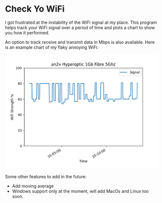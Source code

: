 # Check Yo WiFi

I got frustrated at the instability of the WiFi signal at my place. 
This program helps track your WiFi signal over a period of time and plots a chart to show you how 
it performed.

An option to track receive and transmit data in Mbps is also available. Here is an example chart of my flaky annoying WiFi:

![wifi_chart](Figure_1.png)


Some other features to add in the future:
- Add moving average
- Windows support only at the moment, will add MacOs and Linux too soon. 